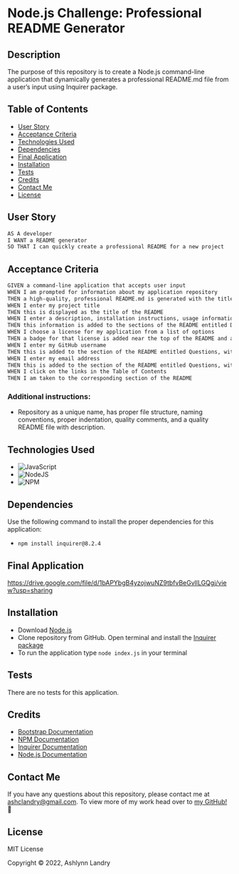 # Node.js Challenge: Professional README Generator
    
## Description
The purpose of this repository is to create a Node.js command-line application that dynamically generates a professional README.md file from a user’s input using Inquirer package.

## Table of Contents 
- [User Story](#user-story)
- [Acceptance Criteria](#acceptance-criteria)
- [Technologies Used](#technologies-used)
- [Dependencies](#dependencies)
- [Final Application](#final-application)
- [Installation](#installation)
- [Tests](#tests)
- [Credits](#credits)
- [Contact Me](#contact-me)
- [License](#license)

## User Story
```md
AS A developer 
I WANT a README generator 
SO THAT I can quickly create a professional README for a new project
```

## Acceptance Criteria
```md
GIVEN a command-line application that accepts user input 
WHEN I am prompted for information about my application repository 
THEN a high-quality, professional README.md is generated with the title of my project and sections entitled Description, Table of Contents, Installation, Usage, License, Contributing, Tests, and Questions 
WHEN I enter my project title 
THEN this is displayed as the title of the README 
WHEN I enter a description, installation instructions, usage information, contribution guidelines, and test instructions 
THEN this information is added to the sections of the README entitled Description, Installation, Usage, Contributing, and Tests 
WHEN I choose a license for my application from a list of options 
THEN a badge for that license is added near the top of the README and a notice is added to the section of the README entitled License that explains which license the application is covered under 
WHEN I enter my GitHub username 
THEN this is added to the section of the README entitled Questions, with a link to my GitHub profile 
WHEN I enter my email address 
THEN this is added to the section of the README entitled Questions, with instructions on how to reach me with additional questions 
WHEN I click on the links in the Table of Contents 
THEN I am taken to the corresponding section of the README
```
    
### Additional instructions:
* Repository as a unique name, has proper file structure, naming conventions, proper indentation, quality comments, and a quality README file with description.

## Technologies Used
* ![JavaScript](https://img.shields.io/badge/javascript-%23323330.svg?style=for-the-badge&logo=javascript&logoColor=%23F7DF1E)
* ![NodeJS](https://img.shields.io/badge/node.js-6DA55F?style=for-the-badge&logo=node.js&logoColor=white)
* ![NPM](https://img.shields.io/badge/NPM-%23000000.svg?style=for-the-badge&logo=npm&logoColor=white)

## Dependencies 
Use the following command to install the proper dependencies for this application:
* `npm install inquirer@8.2.4`

## Final Application
https://drive.google.com/file/d/1bAPYbgB4yzojwuNZ9tbfvBeGvllLGQgj/view?usp=sharing

## Installation
* Download [Node.js](https://nodejs.org/en/) 
* Clone repository from GitHub. Open terminal and install the [Inquirer package](https://www.npmjs.com/package/inquirer) 
* To run the application type `node index.js` in your terminal 

## Tests
There are no tests for this application.
    
## Credits
* [Bootstrap Documentation](https://getbootstrap.com/docs/5.2/getting-started/introduction/)
* [NPM Documentation](https://www.npmjs.com/)
* [Inquirer Documentation](https://www.npmjs.com/package/inquirer)
* [Node.js Documentation](https://nodejs.org/en/)

## Contact Me
If you have any questions about this repository, please contact me at ashclandry@gmail.com. To view more of my work head over to [my GitHub!](https://github.com/ashclandry) 🎉

## License
MIT License

Copyright © 2022, Ashlynn Landry
